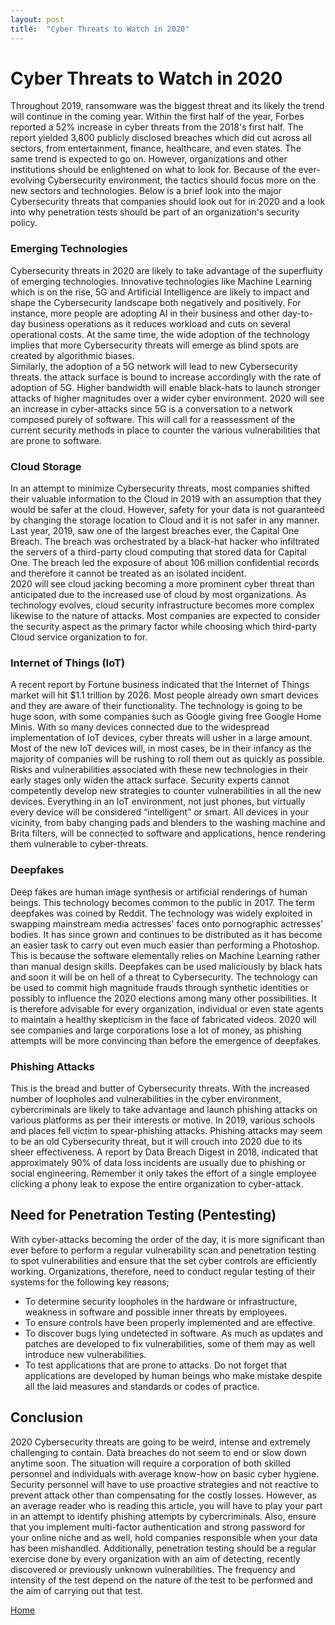```yaml
---
layout: post
title:  "Cyber Threats to Watch in 2020"
---
```


# Cyber Threats to Watch in 2020

Throughout 2019, ransomware was the biggest threat and its likely the trend will continue in the coming year. Within the first half of the year, Forbes reported a 52% increase in cyber threats from the 2018's first half. The report yielded 3,800 publicly disclosed breaches which did cut across all sectors, from entertainment, finance, healthcare, and even states. The same trend is expected to go on. However, organizations and other institutions should be enlightened on what to look for. Because of the ever-evolving Cybersecurity environment, the tactics should focus more on the new sectors and technologies. Below is a brief look into the major Cybersecurity threats that companies should look out for in 2020 and a look into why penetration tests should be part of an organization's security policy.
### Emerging Technologies 
Cybersecurity threats in 2020 are likely to take advantage of the superfluity of emerging technologies. Innovative technologies like Machine Learning which is on the rise, 5G and Artificial Intelligence are likely to impact and shape the Cybersecurity landscape both negatively and positively.  For instance, more people are adopting AI in their business and other day-to-day business operations as it reduces workload and cuts on several operational costs. At the same time, the wide adoption of the technology implies that more Cybersecurity threats will emerge as blind spots are created by algorithmic biases.  
Similarly, the adoption of a 5G network will lead to new Cybersecurity threats. the attack surface is bound to increase accordingly with the rate of adoption of 5G.  Higher bandwidth will enable black-hats to launch stronger attacks of higher magnitudes over a wider cyber environment. 2020 will see an increase in cyber-attacks since 5G is a conversation to a network composed purely of software. This will call for a reassessment of the current security methods in place to counter the various vulnerabilities that are prone to software.

### Cloud Storage
In an attempt to minimize Cybersecurity threats, most companies shifted their valuable information to the Cloud in 2019 with an assumption that they would be safer at the cloud. However, safety for your data is not guaranteed by changing the storage location to Cloud and it is not safer in any manner. Last year, 2019, saw one of the largest breaches ever, the Capital One Breach. The breach was orchestrated by a black-hat hacker who infiltrated the servers of a third-party cloud computing that stored data for Capital One. The breach led the exposure of about 106 million confidential records and therefore it cannot be treated as an isolated incident.   
2020 will see cloud jacking becoming a more prominent cyber threat than anticipated due to the increased use of cloud by most organizations.  As technology evolves, cloud security infrastructure becomes more complex likewise to the nature of attacks. Most companies are expected to consider the security aspect as the primary factor while choosing which third-party Cloud service organization to for.
### Internet of Things (IoT)
A recent report by Fortune business indicated that the Internet of Things market will hit $1.1 trillion by 2026. Most people already own smart devices and they are aware of their functionality.  The technology is going to be huge soon, with some companies such as Google giving free Google Home Minis. With so many devices connected due to the widespread implementation of IoT devices, cyber threats will usher in a large amount.  
Most of the new IoT devices will, in most cases, be in their infancy as the majority of companies will be rushing to roll them out as quickly as possible. Risks and vulnerabilities associated with these new technologies in their early stages only widen the attack surface. Security experts cannot competently develop new strategies to counter vulnerabilities in all the new devices. Everything in an IoT environment, not just phones, but virtually every device will be considered “intelligent” or smart. All devices in your vicinity, from baby changing pads and blenders to the washing machine and Brita filters, will be connected to software and applications, hence rendering them vulnerable to cyber-threats.
### Deepfakes 
Deep fakes are human image synthesis or artificial renderings of human beings. This technology becomes common to the public in 2017. The term deepfakes was coined by Reddit. The technology was widely exploited in swapping mainstream media actresses' faces onto pornographic actresses’ bodies.  It has since grown and continues to be distributed as it has become an easier task to carry out even much easier than performing a Photoshop. This is because the software elementally relies on Machine Learning rather than manual design skills. 
Deepfakes can be used maliciously by black hats and soon it will be on hell of a threat to Cybersecurity. The technology can be used to commit high magnitude frauds through synthetic identities or possibly to influence the 2020 elections among many other possibilities. It is therefore advisable for every organization, individual or even state agents to maintain a healthy skepticism in the face of fabricated videos. 2020 will see companies and large corporations lose a lot of money, as phishing attempts will be more convincing than before the emergence of deepfakes.  
### Phishing Attacks
This is the bread and butter of Cybersecurity threats. With the increased number of loopholes and vulnerabilities in the cyber environment, cybercriminals are likely to take advantage and launch phishing attacks on various platforms as per their interests or motive. In 2019, various schools and places fell victim to spear-phishing attacks.
Phishing attacks may seem to be an old Cybersecurity threat, but it will crouch into 2020 due to its sheer effectiveness. A report by Data Breach Digest in 2018, indicated that approximately 90% of data loss incidents are usually due to phishing or social engineering. Remember it only takes the effort of a single employee clicking a phony leak to expose the entire organization to cyber-attack. 

## Need for Penetration Testing (Pentesting)
With cyber-attacks becoming the order of the day, it is more significant than ever before to perform a regular vulnerability scan and penetration testing to spot vulnerabilities and ensure that the set cyber controls are efficiently working. 
Organizations, therefore, need to conduct regular testing of their systems for the following key reasons;
* To determine security loopholes in the hardware or infrastructure, weakness in software and possible inner threats by employees.
* To ensure controls have been properly implemented and are effective.
* To discover bugs lying undetected in software. As much as updates and patches are developed to fix vulnerabilities, some of them may as well introduce new vulnerabilities. 
* To test applications that are prone to attacks. Do not forget that applications are developed by human beings who make mistake despite all the laid measures and standards or codes of practice.    

## Conclusion
2020 Cybersecurity threats are going to be weird, intense and extremely challenging to contain. Data breaches do not seem to end or slow down anytime soon. The situation will require a corporation of both skilled personnel and individuals with average know-how on basic cyber hygiene. Security personnel will have to use proactive strategies and not reactive to prevent attack other than compensating for the costly losses. However, as an average reader who is reading this article, you will have to play your part in an attempt to identify phishing attempts by cybercriminals. Also, ensure that you implement multi-factor authentication and strong password for your online niche and as well, hold companies responsible when your data has been mishandled. 
Additionally, penetration testing should be a regular exercise done by every organization with an aim of detecting, recently discovered or previously unknown vulnerabilities.  The frequency and intensity of the test depend on the nature of the test to be performed and the aim of carrying out that test.

[Home](./)